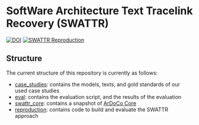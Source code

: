 # SoftWare Architecture Text Tracelink Recovery (SWATTR)
[![DOI](https://zenodo.org/badge/359732572.svg)](https://zenodo.org/badge/latestdoi/359732572)
[![SWATTR Reproduction](https://github.com/ArDoCo/SWATTR/actions/workflows/reproduction.yml/badge.svg)](https://github.com/ArDoCo/SWATTR/actions/workflows/reproduction.yml)

## Structure
The current structure of this repository is currently as follows:
* [case_studies](case_studies): contains the models, texts, and gold standards of our used case studies
* [eval](eval): contains the evaluation script, and the results of the evaluation
* [swattr_core](swattr_core): contains a snapshot of [ArDoCo Core](https://github.com/ArDoCo/Core)
* [reproduction](reproduction): contains code to build and evaluate the SWATTR approach


